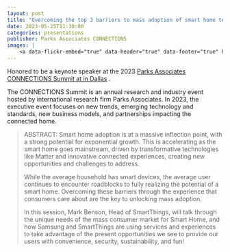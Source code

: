 ```yaml
---
layout: post
title: "Overcoming the top 3 barriers to mass adoption of smart home technology"
date: 2023-05-25T11:30:00
categories: presentations
publisher: Parks Associates CONNECTIONS
images: |
    <a data-flickr-embed="true" data-header="true" data-footer="true" href="https://www.flickr.com/photos/markbenson/albums/72177720316803989" title="2023 Parks Associates CONNECTIONS Dallas"><img src="https://live.staticflickr.com/65535/53706785537_fb57af2a11.jpg" width="500" height="375" alt="2023 Parks Associates CONNECTIONS Dallas"/></a><script async src="//embedr.flickr.com/assets/client-code.js" charset="utf-8"></script>
---
```


Honored to be a keynote speaker at the 2023 [Parks Associates CONNECTIONS Summit at in Dallas][ln1] . 

The CONNECTIONS Summit is an annual research and industry event hosted by international research firm Parks Associates. In 2023, the executive event focuses on new trends, emerging technology and standards, new business models, and partnerships impacting the connected home.

> ABSTRACT: Smart home adoption is at a massive inflection point, with a strong potential for exponential growth. This is accelerating as the smart home goes mainstream, driven by transformative technologies like Matter and innovative connected experiences, creating new opportunities and challenges to address.
> 
> While the average household has smart devices, the average user continues to encounter roadblocks to fully realizing the potential of a smart home. Overcoming these barriers through the experience that consumers care about are the key to unlocking mass adoption.
> 
> In this session, Mark Benson, Head of SmartThings, will talk through the unique needs of the mass consumer market for Smart Home, and how Samsung and SmartThings are using services and experiences to take advantage of the present opportunities we see to provide our users with convenience, security, sustainability, and fun!

[ln1]: https://www.parksassociates.com/event/connections/previous-events "Parks Associates CONNECTIONS in Dallas" 


